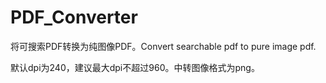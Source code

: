 # PDF_Converter
将可搜索PDF转换为纯图像PDF。Convert searchable pdf to pure image pdf.

默认dpi为240，建议最大dpi不超过960。中转图像格式为png。
